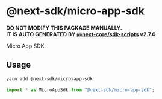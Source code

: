 # @next-sdk/micro-app-sdk

**DO NOT MODIFY THIS PACKAGE MANUALLY.**  
**IT IS AUTO GENERATED BY [@next-core/sdk-scripts] v2.7.0**

Micro App SDK.

## Usage

```bash
yarn add @next-sdk/micro-app-sdk
```

```ts
import * as MicroAppSdk from "@next-sdk/micro-app-sdk";
```

[@next-core/sdk-scripts]: https://github.com/easyops-cn/next-core/tree/master/packages/sdk-scripts
